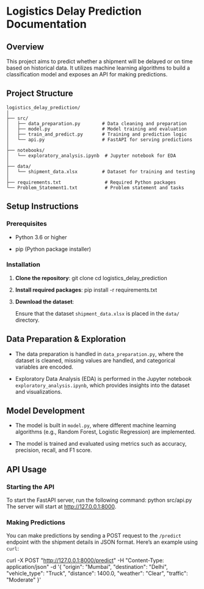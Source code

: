 # Logistics Delay Prediction Documentation

## Overview

This project aims to predict whether a shipment will be delayed or on time based on historical data. It utilizes machine learning algorithms to build a classification model and exposes an API for making predictions.

## Project Structure

```
logistics_delay_prediction/
│
├── src/
│   ├── data_preparation.py        # Data cleaning and preparation
│   ├── model.py                   # Model training and evaluation
│   ├── train_and_predict.py       # Training and prediction logic
│   └── api.py                     # FastAPI for serving predictions
│
├── notebooks/
│   └── exploratory_analysis.ipynb  # Jupyter notebook for EDA
│
├── data/
│   └── shipment_data.xlsx         # Dataset for training and testing
│
├── requirements.txt                # Required Python packages
└── Problem_Statement1.txt          # Problem statement and tasks
```

## Setup Instructions

### Prerequisites

- Python 3.6 or higher

- pip (Python package installer)

### Installation

1. **Clone the repository**:
   git clone <repository-url>
   cd logistics_delay_prediction

2. **Install required packages**:
   pip install -r requirements.txt

3. **Download the dataset**:

   Ensure that the dataset `shipment_data.xlsx` is placed in the `data/` directory.

## Data Preparation & Exploration

- The data preparation is handled in `data_preparation.py`, where the dataset is cleaned, missing values are handled, and categorical variables are encoded.

- Exploratory Data Analysis (EDA) is performed in the Jupyter notebook `exploratory_analysis.ipynb`, which provides insights into the dataset and visualizations.

## Model Development

- The model is built in `model.py`, where different machine learning algorithms (e.g., Random Forest, Logistic Regression) are implemented.

- The model is trained and evaluated using metrics such as accuracy, precision, recall, and F1 score.

## API Usage

### Starting the API

To start the FastAPI server, run the following command:
python src/api.py
The server will start at http://127.0.0.1:8000.

### Making Predictions

You can make predictions by sending a POST request to the `/predict` endpoint with the shipment details in JSON format. Here’s an example using `curl`:

curl -X POST "http://127.0.0.1:8000/predict" -H "Content-Type: application/json" -d '{
"origin": "Mumbai",
"destination": "Delhi",
"vehicle_type": "Truck",
"distance": 1400.0,
"weather": "Clear",
"traffic": "Moderate"
}'
